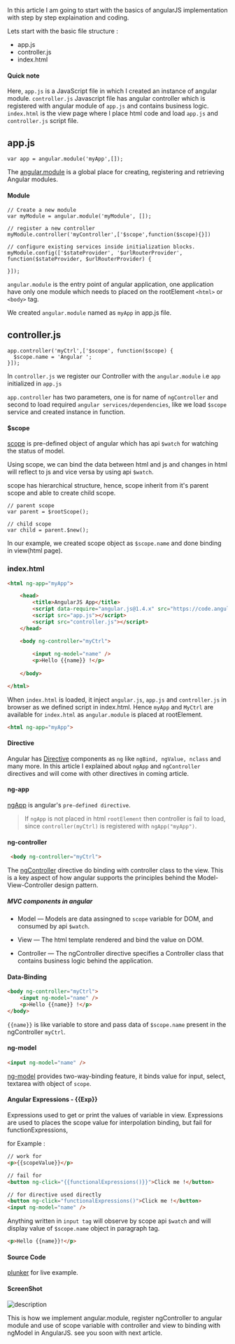 In this article I am going to  start with the basics of angularJS implementation with step by step explaination and coding.

Lets start with the basic file structure :

* app.js
* controller.js
* index.html

#### Quick note
Here, `app.js` is a JavaScript file in which I created an instance of angular module. `controller.js` Javascript file has angular controller which is registered with angular module of `app.js` and contains business logic. `index.html` is the view page where I place html code and load `app.js` and `controller.js` script file.

## app.js

```
var app = angular.module('myApp',[]);
```
The [angular.module](https://docs.angularjs.org/api/ng/function/angular.module) is a global place for creating, registering and retrieving Angular modules.

#### Module

```
// Create a new module
var myModule = angular.module('myModule', []);

// register a new controller
myModule.controller('myController',['$scope',function($scope){}])

// configure existing services inside initialization blocks.
myModule.config(['$stateProvider', '$urlRouterProvider', function($stateProvider, $urlRouterProvider) {

}]);
```

`angular.module` is the entry point of angular application, one application have only one module which needs to placed on the rootElement  `<html>` or `<body>` tag.

We created `angular.module` named as `myApp` in app.js file.

## controller.js
```
app.controller('myCtrl',['$scope', function($scope) {
  $scope.name = 'Angular ';
}]);
```

In `controller.js` we register our Controller with the `angular.module` i.e `app` initialized in `app.js`

`app.controller` has two parameters, one is for name of `ngController` and second to load required `angular services/dependencies`, like we load `$scope` service and created instance in function.

#### $scope

[scope](https://docs.angularjs.org/guide/scope) is pre-defined object of angular which has api `$watch` for watching the status of model.

Using scope, we can bind the data between html and js and changes in html will reflect to js and vice versa by using api `$watch`.

scope has hierarchical structure, hence, scope inherit from it's parent scope and able to create child scope.

```
// parent scope
var parent = $rootScope();

// child scope
var child = parent.$new();
```

In our example, we created scope object as `$scope.name` and done binding in view(html page).

### index.html

```html
<html ng-app="myApp">

    <head>
        <title>AngularJS App</title>
        <script data-require="angular.js@1.4.x" src="https://code.angularjs.org/1.4.9/angular.js" data-semver="1.4.9"></script>
        <script src="app.js"></script>
        <script src="controller.js"></script>
    </head>

    <body ng-controller="myCtrl">
    
        <input ng-model="name" />
        <p>Hello {{name}} !</p>
        
    </body>

</html>
```

When `index.html` is loaded, it inject `angular.js`, `app.js` and `controller.js` in browser as we defined script in index.html. Hence `myApp` and `MyCtrl` are available for `index.html`
as `angular.module` is placed at rootElement.
```html
<html ng-app="myApp">
```

#### Directive

Angular has [Directive](https://docs.angularjs.org/api/ng/directive) components as `ng` like `ngBind, ngValue, nclass` and many more.
In this article I explained about `ngApp` and `ngController` directives and will come with other directives in coming article.


#### ng-app

[ngApp](https://docs.angularjs.org/api/ng/directive/ngApp) is angular's `pre-defined directive`.

> If `ngApp` is not placed in html `rootElement` then controller is fail to load, since `controller(myCtrl)` is registered with `ngApp("myApp")`.


#### ng-controller

```html
 <body ng-controller="myCtrl">
```

The [ngController](https://docs.angularjs.org/api/ng/directive/ngController) directive do binding with controller class to the view. This is a key aspect of how angular supports the principles behind the Model-View-Controller design pattern.

##### MVC components in angular

* Model — Models are data assingned to `scope` variable for DOM, and consumed by api `$watch`.

* View — The html template rendered and bind the value on DOM.

* Controller — The ngController directive specifies a Controller class that contains business logic behind the application.

#### Data-Binding

```html
<body ng-controller="myCtrl">
    <input ng-model="name" />
    <p>Hello {{name}} !</p>
</body>
```
`{{name}}` is like variable to store and pass data of `$scope.name` present in the ngController `myCtrl`.

#### ng-model
```html
<input ng-model="name" />
```

[ng-model](https://docs.angularjs.org/api/ng/directive/ngModel) provides two-way-binding feature, it binds value for input, select, textarea with object of `scope`.

#### Angular Expressions - {{Exp}}

Expressions used to get or print the values of variable in view.
Expressions are used to places the scope value for interpolation binding, but fail for functionExpressions,

for Example :
```html
// work for
<p>{{scopeValue}}</p>

// fail for
<button ng-click="{{functionalExpressions()}}">Click me !</button>

// for directive used directly
<button ng-click="functionalExpressions()">Click me !</button>
<input ng-model="name" />
```
 Anything written in `input tag` will observe by scope api `$watch` and will display value of `$scope.name` object in paragraph tag.
```html
<p>Hello {{name}}!</p>
```

#### Source Code
[plunker](https://plnkr.co/edit/5sxudDgiAOGe8hKYjRLK?p=preview) for live example.

#### ScreenShot
![description](https://raw.githubusercontent.com/pluralsight/guides/master/images/aeeb2d6b-58b1-4d24-97cc-9c42d0ef7954.png)


This is how we implement angular.module, register ngController to angular module and use of scope variable with controller and view to binding with ngModel in  AngularJS. see you soon with next article.